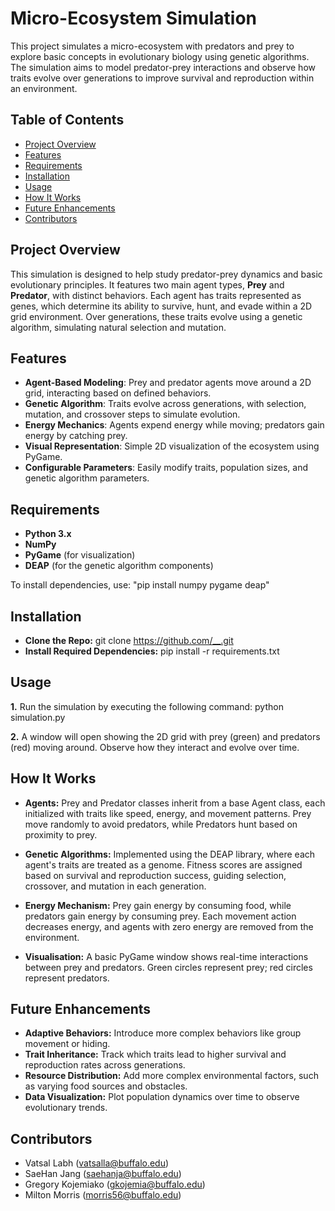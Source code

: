 # Micro-Ecosystem Simulation

This project simulates a micro-ecosystem with predators and prey to explore basic concepts in evolutionary biology using genetic algorithms. The simulation aims to model predator-prey interactions and observe how traits evolve over generations to improve survival and reproduction within an environment.

## Table of Contents

- [Project Overview](#project-overview)
- [Features](#features)
- [Requirements](#requirements)
- [Installation](#installation)
- [Usage](#usage)
- [How It Works](#how-it-works)
- [Future Enhancements](#future-enhancements)
- [Contributors](#contributors)

## Project Overview

This simulation is designed to help study predator-prey dynamics and basic evolutionary principles. It features two main agent types, **Prey** and **Predator**, with distinct behaviors. Each agent has traits represented as genes, which determine its ability to survive, hunt, and evade within a 2D grid environment. Over generations, these traits evolve using a genetic algorithm, simulating natural selection and mutation.

## Features

- **Agent-Based Modeling**: Prey and predator agents move around a 2D grid, interacting based on defined behaviors.
- **Genetic Algorithm**: Traits evolve across generations, with selection, mutation, and crossover steps to simulate evolution.
- **Energy Mechanics**: Agents expend energy while moving; predators gain energy by catching prey.
- **Visual Representation**: Simple 2D visualization of the ecosystem using PyGame.
- **Configurable Parameters**: Easily modify traits, population sizes, and genetic algorithm parameters.

## Requirements

- **Python 3.x**
- **NumPy**
- **PyGame** (for visualization)
- **DEAP** (for the genetic algorithm components)

To install dependencies, use:
"pip install numpy pygame deap"

## Installation

- **Clone the Repo:**
    git clone https://github.com/__.git
- **Install Required Dependencies:**
    pip install -r requirements.txt

## Usage

**1.** Run the simulation by executing the following command:
    python simulation.py

**2.** A window will open showing the 2D grid with prey (green) and predators (red) moving around. Observe how they interact and evolve over time.

## How It Works

- **Agents:** Prey and Predator classes inherit from a base Agent class, each initialized with traits like speed, energy, and movement patterns. Prey move randomly to avoid predators, while Predators hunt based on proximity to prey.

- **Genetic Algorithms:** Implemented using the DEAP library, where each agent's traits are treated as a genome.
Fitness scores are assigned based on survival and reproduction success, guiding selection, crossover, and mutation in each generation.

- **Energy Mechanism:** Prey gain energy by consuming food, while predators gain energy by consuming prey.
Each movement action decreases energy, and agents with zero energy are removed from the environment.

- **Visualisation:** A basic PyGame window shows real-time interactions between prey and predators. Green circles represent prey; red circles represent predators.

## Future Enhancements
- **Adaptive Behaviors:** Introduce more complex behaviors like group movement or hiding.
- **Trait Inheritance:** Track which traits lead to higher survival and reproduction rates across generations.
- **Resource Distribution:** Add more complex environmental factors, such as varying food sources and obstacles.
- **Data Visualization:** Plot population dynamics over time to observe evolutionary trends.

## Contributors
- Vatsal Labh (vatsalla@buffalo.edu)
- SaeHan Jang (saehanja@buffalo.edu)
- Gregory Kojemiako (gkojemia@buffalo.edu)
- Milton Morris (morris56@buffalo.edu)
